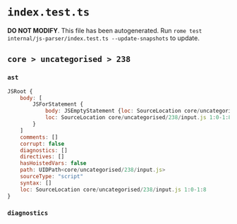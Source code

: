# `index.test.ts`

**DO NOT MODIFY**. This file has been autogenerated. Run `rome test internal/js-parser/index.test.ts --update-snapshots` to update.

## `core > uncategorised > 238`

### `ast`

```javascript
JSRoot {
	body: [
		JSForStatement {
			body: JSEmptyStatement {loc: SourceLocation core/uncategorised/238/input.js 1:7-1:8}
			loc: SourceLocation core/uncategorised/238/input.js 1:0-1:8
		}
	]
	comments: []
	corrupt: false
	diagnostics: []
	directives: []
	hasHoistedVars: false
	path: UIDPath<core/uncategorised/238/input.js>
	sourceType: "script"
	syntax: []
	loc: SourceLocation core/uncategorised/238/input.js 1:0-1:8
}
```

### `diagnostics`

```

```
